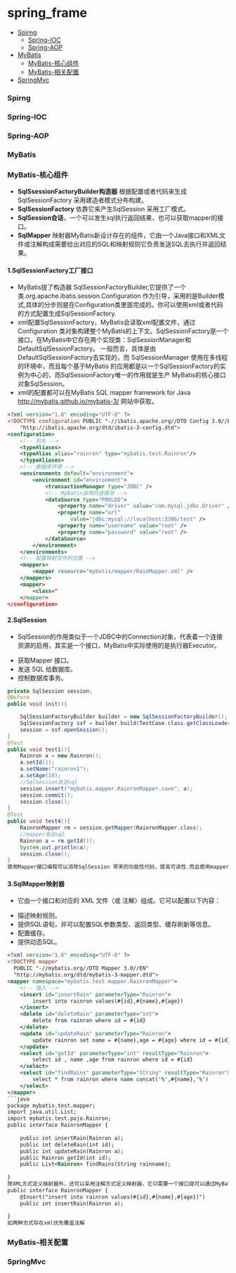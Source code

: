 # spring_frame
- [Spirng](#Spirng)
    - [Spring-IOC](#Spring-IOC)
    - [Spring-AOP](#Spring-AOP)
- [MyBatis](#MyBatis)
    - [MyBatis-核心组件](#MyBatis-核心组件)
    - [MyBatis-相关配置](#MyBatis-相关配置)
- [SpringMvc](#SpringMvc)









### Spirng
### Spring-IOC
### Spring-AOP















### MyBatis
### MyBatis-核心组件
* **SqlSsessionFactoryBuilder构造器** 根据配置或者代码来生成SqlSessionFactory 采用建造者模式分布构建。
* **SqlSessionFactory** 依靠它来产生SqlSession 采用工厂模式。
* **SqlSession会话**，一个可以发生sql执行返回结果，也可以获取mapper的接口。
* **SqlMapper** 映射器MyBatis新设计存在的组件，它由一个Java接口和XML文件或注解构成需要给出对应的SQL和映射规则它负责发送SQL去执行并返回结果。

#### 1.SqlSessionFactory工厂接口 
- MyBatis提了构造器 SqlSessionFactoryBuilder,它提供了一个类.org.apache.ibatis.session.Configuration 作为引导，采用的是Builder模式,具体的分步则是在Configuration类里面完成的。你可以使用xml或者代码的方式配置生成SqlSessionFactory.
- xml配置SqlSessionFactory，MyBatis会读取xml配置文件，通过 Configuration 类对象构建整个MyBatis的上下文。SqlSessionFactory是一个接口，在MyBatis中它存在两个实现类：SqlSessionManager和DefaultSqlSessionFactory。 一般而言，具体是由DefaultSqlSessionFactory去实现的，而 SqlSessionManager 使用在多线程的环境中，而且每个基于MyBatis 的应用都是以一个SqlSessionFactory的实例为中心的，而SqlSessionFactory唯一的作用就是生产 MyBatis的核心接口对象SqlSession。
- xml的配置都可以在MyBatis SQL mapper framework for Java http://mybatis.github.io/mybatis-3/ 网站中获取。
```xml
<?xml version="1.0" encoding="UTF-8" ?>  
<!DOCTYPE configuration PUBLIC "-//ibatis.apache.org//DTD Config 3.0//EN" 
	"http://ibatis.apache.org/dtd/ibatis-3-config.dtd">
<configuration>
	<!-- 别名 -->
	<typeAliases>
	<typeAlias alias="rainron" type="mybatis.test.Rainron"/> 
	</typeAliases>
	<!-- 数据库环境 -->
	<environments default="environment">
		<environment id="environment">
			<transactionManager type="JDBC" />
			<!-- MyBatis自带的连接池 -->
			<dataSource type="POOLED">
				<property name="driver" value="com.mysql.jdbc.Driver" />
				<property name="url"
					value="jdbc:mysql://localhost:3306/test" />
				<property name="username" value="root" />
				<property name="password" value="root" />
			</dataSource>
		</environment>
	</environments>
	<!-- 配置映射文件的位置 -->
	<mappers>
		<mapper resource="mybatis/mapper/RainMapper.xml" />
	</mappers>
	<mapper>
		<class=" 
	</mapper>
</configuration>
```
#### 2.SqlSession
-  SqlSession的作用类似于一个JDBC中的Connection对象，代表着一个连接资源的启用，其实是一个接口，MyBatis中实际使用的是执行器Executor。
 * 获取Mapper 接口。
 * 发送 SQL 给数据库。
 * 控制数据库事务。 
```java
private SqlSession session;
@Before
public void init(){

	SqlSessionFactoryBuilder builder = new SqlSessionFactoryBuilder();
	SqlSessionFactory ssf = builder.build(TestCase.class.getClassLoader().getResourceAsStream("mybatis-config.xml"));
	session = ssf.openSession();
}
@Test
public void test1(){
	Rainron a = new Rainron();
	a.setId(1);
	a.setName("rainron1");
	a.setAge(10);
	//SqlSession发送sql
	session.insert("mybatis.mapper.RainronMapper.save", a);
	session.commit();
	session.close();
}
@Test
public void test4(){
	RainronMapper rm = session.getMapper(RainronMapper.class);
	//mapper发送sql
	Rainron a = rm.getId(1);
	System.out.println(a);
	session.close();
}
使用Mapper接口编程可以消除SqlSession 带来的功能性代码，提高可读性,而且使用mapper一般ide会校验类型。

```

#### 3.SqlMapper映射器
- 它由一个接口和对应的 XML 文件（或 注解〉组成。它可以配置以下内容：
 * 描述映射规则。
 * 提供SQL语旬，并可以配置SQL参数类型、返回类型、缓存刷新等信息。 
 * 配置缓存。 
 * 提供动态SQL。 
```xml
<?xml version="1.0" encoding="UTF-8" ?>
<!DOCTYPE mapper
  PUBLIC "-//mybatis.org//DTD Mapper 3.0//EN"
  "http://mybatis.org/dtd/mybatis-3-mapper.dtd">
<mapper namespace="mybatis.test.mapper.RainronMapper">
	<!-- 插入 -->
	<insert id="insertRain" parameterType="Rainron">
		insert into rainron values(#{id},#{name},#{age})
	</insert>	
	<delete id="deleteRain" parameterType="int">
		delete from rainron where id = #{id}
	</delete>
	<update id="updateRain" parameterType="Rainron">
		update rainron set name = #{name},age = #{age} where id = #{id}
	</update>
	<select id="getId" parameterType="int" resultType="Rainron">
		select id , name ,age from rainron where id = #{id}	
	</select>
	<select id="findRains" parameterType="String" resultType="Rainron">
		select * from rainron where name concat('%',#{name},'%')	
	</select>
</mapper>
```java
package mybatis.test.mapper;
import java.util.List;
import mybatis.test.pojo.Rainron;
public interface RainronMapper {
	
	public int insertRain(Rainron a);
	public int deleteRain(int id);
	public int updateRain(Rainron a);
	public Rainron getId(int id);
	public List<Rainron> findRains(String rainname);
	
}
除XML方式定义映射器外，还可以采用注解方式定义映射器，它只需要一个接口就可以通过MyBatis的注解来注入SQL
public interface RainronMapper {
	@Insert("insert into rainron values(#{id},#{name},#{age})")
	public int insertRain(Rainron a);
	
}
如两种方式存在xml优先覆盖注解
```





### MyBatis-相关配置











### SpringMvc

